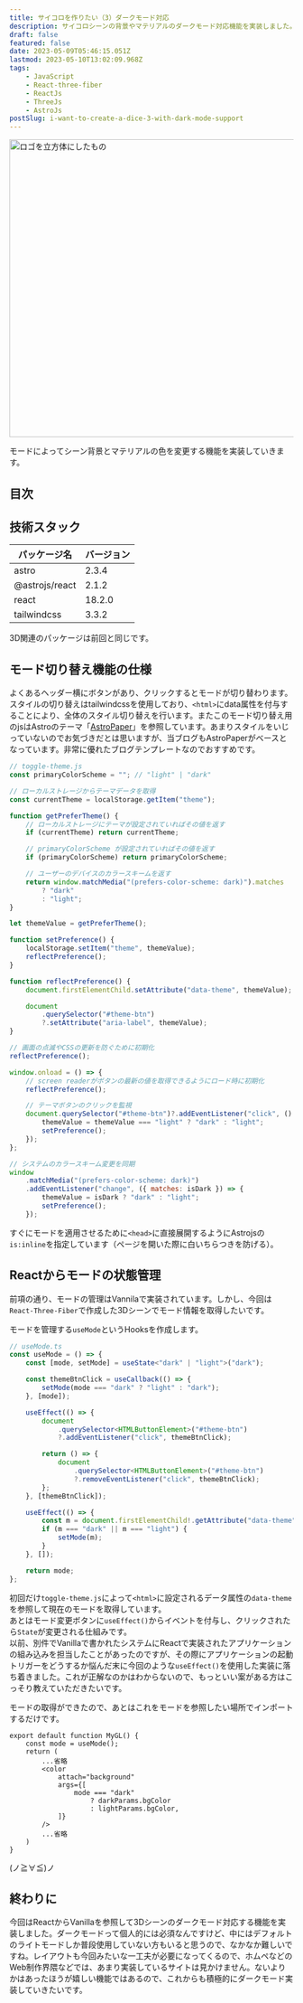 ```yaml
---
title: サイコロを作りたい（3）ダークモード対応
description: サイコロシーンの背景やマテリアルのダークモード対応機能を実装しました。
draft: false
featured: false
date: 2023-05-09T05:46:15.051Z
lastmod: 2023-05-10T13:02:09.968Z
tags:
    - JavaScript
    - React-three-fiber
    - ReactJs
    - ThreeJs
    - AstroJs
postSlug: i-want-to-create-a-dice-3-with-dark-mode-support
---
```


<img src="/assets/img/posts/logo_cube_potsuri.png" title="ロゴを立方体にしたもの" alt="ロゴを立方体にしたもの" width="1024" height="527" >

モードによってシーン背景とマテリアルの色を変更する機能を実装していきます。

## 目次

## 技術スタック

| パッケージ名   | バージョン |
| -------------- | ---------- |
| astro          | 2.3.4      |
| @astrojs/react | 2.1.2      |
| react          | 18.2.0     |
| tailwindcss    | 3.3.2      |

3D関連のパッケージは前回と同じです。

## モード切り替え機能の仕様

よくあるヘッダー横にボタンがあり、クリックするとモードが切り替わります。スタイルの切り替えはtailwindcssを使用しており、`<html>`にdata属性を付与することにより、全体のスタイル切り替えを行います。またこのモード切り替え用のjsはAstroのテーマ「[AstroPaper](https://astro-paper.pages.dev/)」を参照しています。あまりスタイルをいじっていないのでお気づきだとは思いますが、当ブログもAstroPaperがベースとなっています。非常に優れたブログテンプレートなのでおすすめです。

```js
// toggle-theme.js
const primaryColorScheme = ""; // "light" | "dark"

// ローカルストレージからテーマデータを取得
const currentTheme = localStorage.getItem("theme");

function getPreferTheme() {
    // ローカルストレージにテーマが設定されていればその値を返す
    if (currentTheme) return currentTheme;

    // primaryColorScheme が設定されていればその値を返す
    if (primaryColorScheme) return primaryColorScheme;

    // ユーザーのデバイスのカラースキームを返す
    return window.matchMedia("(prefers-color-scheme: dark)").matches
        ? "dark"
        : "light";
}

let themeValue = getPreferTheme();

function setPreference() {
    localStorage.setItem("theme", themeValue);
    reflectPreference();
}

function reflectPreference() {
    document.firstElementChild.setAttribute("data-theme", themeValue);

    document
        .querySelector("#theme-btn")
        ?.setAttribute("aria-label", themeValue);
}

// 画面の点滅やCSSの更新を防ぐために初期化
reflectPreference();

window.onload = () => {
    // screen readerがボタンの最新の値を取得できるようにロード時に初期化
    reflectPreference();

    // テーマボタンのクリックを監視
    document.querySelector("#theme-btn")?.addEventListener("click", () => {
        themeValue = themeValue === "light" ? "dark" : "light";
        setPreference();
    });
};

// システムのカラースキーム変更を同期
window
    .matchMedia("(prefers-color-scheme: dark)")
    .addEventListener("change", ({ matches: isDark }) => {
        themeValue = isDark ? "dark" : "light";
        setPreference();
    });
```

すぐにモードを適用させるために`<head>`に直接展開するようにAstrojsの`is:inline`を指定しています（ページを開いた際に白いちらつきを防げる）。

## Reactからモードの状態管理

前項の通り、モードの管理はVannilaで実装されています。しかし、今回は`React-Three-Fiber`で作成した3Dシーンでモード情報を取得したいです。

モードを管理する`useMode`というHooksを作成します。

```ts
// useMode.ts
const useMode = () => {
    const [mode, setMode] = useState<"dark" | "light">("dark");

    const themeBtnClick = useCallback(() => {
        setMode(mode === "dark" ? "light" : "dark");
    }, [mode]);

    useEffect(() => {
        document
            .querySelector<HTMLButtonElement>("#theme-btn")
            ?.addEventListener("click", themeBtnClick);

        return () => {
            document
                .querySelector<HTMLButtonElement>("#theme-btn")
                ?.removeEventListener("click", themeBtnClick);
        };
    }, [themeBtnClick]);

    useEffect(() => {
        const m = document.firstElementChild!.getAttribute("data-theme");
        if (m === "dark" || m === "light") {
            setMode(m);
        }
    }, []);

    return mode;
};
```

初回だけ`toggle-theme.js`によって`<html>`に設定されるデータ属性の`data-theme`を参照して現在のモードを取得しています。<br>
あとはモード変更ボタンに`useEffect()`からイベントを付与し、クリックされたら`State`が変更される仕組みです。<br>
以前、別件でVanillaで書かれたシステムにReactで実装されたアプリケーションの組み込みを担当したことがあったのですが、その際にアプリケーションの起動トリガーをどうするか悩んだ末に今回のような`useEffect()`を使用した実装に落ち着きました。これが正解なのかはわからないので、もっといい案がある方はこっそり教えていただきたいです。

モードの取得ができたので、あとはこれをモードを参照したい場所でインポートするだけです。

```tsx
export default function MyGL() {
    const mode = useMode();
    return (
        ...省略
        <color
            attach="background"
            args={[
                mode === "dark"
                    ? darkParams.bgColor
                    : lightParams.bgColor,
            ]}
        />
        ...省略
    )
}
```

(ノ≧∀≦)ノ

## 終わりに

今回はReactからVanillaを参照して3Dシーンのダークモード対応する機能を実装しました。ダークモードって個人的には必須なんですけど、中にはデフォルトのライトモードしか普段使用していない方もいると思うので、なかなか難しいですね。レイアウトも今回みたいな一工夫が必要になってくるので、ホムペなどのWeb制作界隈などでは、あまり実装しているサイトは見かけません。ないよりかはあったほうが嬉しい機能ではあるので、これからも積極的にダークモード実装していきたいです。
